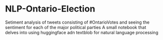 # NLP-Ontario-Election
Setiment analysis of tweets consisting of #OntarioVotes and seeing the sentiment for each of the major political parties
A small notebook that delves into using huggingface adn textblob for natural language processing 
